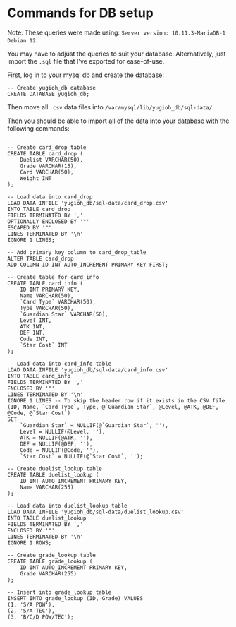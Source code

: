 # Commands for DB setup

Note: These queries were made using: 
`Server version: 10.11.3-MariaDB-1 Debian 12`.

You may have to adjust the queries to suit your database. Alternatively, just import the `.sql` file that I've exported for ease-of-use.

First, log in to your mysql db and create the database:

```
-- Create yugioh_db database
CREATE DATABASE yugioh_db;
```

Then move all `.csv` data files into `/var/mysql/lib/yugioh_db/sql-data/`.

Then you should be able to import all of the data into your database with the following commands:

```

-- Create card_drop table
CREATE TABLE card_drop (
    Duelist VARCHAR(50),
    Grade VARCHAR(15),
    Card VARCHAR(50),
    Weight INT
);

-- Load data into card_drop
LOAD DATA INFILE 'yugioh_db/sql-data/card_drop.csv'
INTO TABLE card_drop
FIELDS TERMINATED BY ','
OPTIONALLY ENCLOSED BY '"'
ESCAPED BY '"'
LINES TERMINATED BY '\n'
IGNORE 1 LINES;

-- Add primary key column to card_drop_table
ALTER TABLE card_drop
ADD COLUMN ID INT AUTO_INCREMENT PRIMARY KEY FIRST;

-- Create table for card_info
CREATE TABLE card_info (
    ID INT PRIMARY KEY,
    Name VARCHAR(50),
    `Card Type` VARCHAR(50),
    Type VARCHAR(50),
    `Guardian Star` VARCHAR(50),
    Level INT,
    ATK INT,
    DEF INT,
    Code INT,
    `Star Cost` INT
);

-- Load data into card_info table
LOAD DATA INFILE 'yugioh_db/sql-data/card_info.csv' 
INTO TABLE card_info
FIELDS TERMINATED BY ','
ENCLOSED BY '"'
LINES TERMINATED BY '\n'
IGNORE 1 LINES -- To skip the header row if it exists in the CSV file
(ID, Name, `Card Type`, Type, @`Guardian Star`, @Level, @ATK, @DEF, @Code, @`Star Cost`)
SET
    `Guardian Star` = NULLIF(@`Guardian Star`, ''),
    Level = NULLIF(@Level, ''),
    ATK = NULLIF(@ATK, ''),
    DEF = NULLIF(@DEF, ''),
    Code = NULLIF(@Code, ''),
    `Star Cost` = NULLIF(@`Star Cost`, '');

-- Create duelist_lookup table
CREATE TABLE duelist_lookup (
    ID INT AUTO_INCREMENT PRIMARY KEY,
    Name VARCHAR(255)
);

-- Load data into duelist_lookup table
LOAD DATA INFILE 'yugioh_db/sql-data/duelist_lookup.csv'
INTO TABLE duelist_lookup
FIELDS TERMINATED BY ',' 
ENCLOSED BY '"'
LINES TERMINATED BY '\n'
IGNORE 1 ROWS;

-- Create grade_lookup table
CREATE TABLE grade_lookup (
    ID INT AUTO_INCREMENT PRIMARY KEY,
    Grade VARCHAR(255)
);

-- Insert into grade_lookup table
INSERT INTO grade_lookup (ID, Grade) VALUES
(1, 'S/A POW'),
(2, 'S/A TEC'),
(3, 'B/C/D POW/TEC');

```

